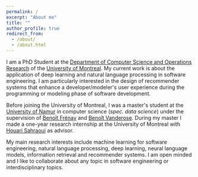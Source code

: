 ```yaml
---
permalink: /
excerpt: "About me"
title: ""
author_profile: true
redirect_from: 
  - /about/
  - /about.html
---
```


I am a PhD Student at the [Department of Computer Science and Operations Research](https://diro.umontreal.ca/accueil/) of the [University of Montreal](https://www.umontreal.ca/).
My current work is about the application of deep learning and natural language processing in software engineering. I am particularly interested in the design of recommender systems that enhance a developer/modeler's user experience during the programming or modeling phase of software development.

Before joining the University of Montreal, I was a master's student at the [University of Namur](https://www.unamur.be/) in computer science (_spec. data science_) under the supervision of [Benoît Frénay](https://bfrenay.wordpress.com/) and [Benoît Vanderose](https://directory.unamur.be/staff/bvdose).
During my master I made a one-year research internship at the University of Montreal with [Houari Sahraoui](http://www.iro.umontreal.ca/~sahraouh/) as advisor. 

My main research interests include machine learning for software engineering, natural language processing, deep learning, neural language models, information retrieval and recommender systems. I am open minded and I like to collaborate about any topic in software engineering or interdisciplinary topics. 

